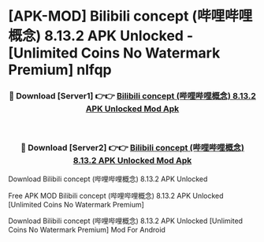 # [APK-MOD] Bilibili concept (哔哩哔哩概念) 8.13.2 APK Unlocked - [Unlimited Coins No Watermark Premium] nlfqp



<div align="center">
<h3>🔴 Download [Server1] 👉👉 <a href="https://momento.my/?title=Bilibili_concept_(哔哩哔哩概念)_8.13.2_APK_Unlocked">Bilibili concept (哔哩哔哩概念) 8.13.2 APK Unlocked Mod Apk</a></h3><br>

<h3>🔴 Download [Server2] 👉👉 <a href="https://momento.my/?title=Bilibili_concept_(哔哩哔哩概念)_8.13.2_APK_Unlocked">Bilibili concept (哔哩哔哩概念) 8.13.2 APK Unlocked Mod Apk</a></h3>
</div>



Download Bilibili concept (哔哩哔哩概念) 8.13.2 APK Unlocked 

Free APK MOD Bilibili concept (哔哩哔哩概念) 8.13.2 APK Unlocked [Unlimited Coins No Watermark Premium]

Download Bilibili concept (哔哩哔哩概念) 8.13.2 APK Unlocked [Unlimited Coins No Watermark Premium] Mod For Android
